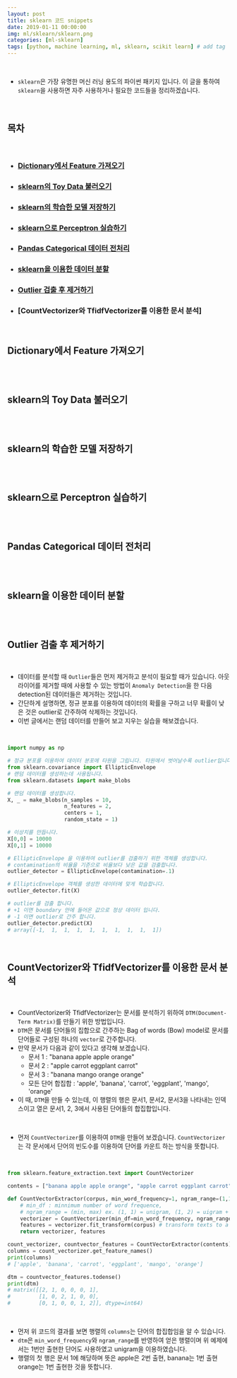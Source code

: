 ```yaml
---
layout: post
title: sklearn 코드 snippets
date: 2019-01-11 00:00:00
img: ml/sklearn/sklearn.png
categories: [ml-sklearn] 
tags: [python, machine learning, ml, sklearn, scikit learn] # add tag
---
```


<br>

- `sklearn`은 가장 유명한 머신 러닝 용도의 파이썬 패키지 입니다. 이 글을 통하여 `sklearn`을 사용하면 자주 사용하거나 필요한 코드들을 정리하겠습니다.

<br>

## **목차**

<br>

- ### [Dictionary에서 Feature 가져오기](#dictionary에서-feature-가져오기-1)
- ### [sklearn의 Toy Data 불러오기](#sklearn의-toy-data-불러오기-1)
- ### [sklearn의 학습한 모델 저장하기](#sklearn의-학습한-모델-저장하기-1)
- ### [sklearn으로 Perceptron 실습하기](#sklearn으로-perceptron-실습하기-1)
- ### [Pandas Categorical 데이터 전처리](#pandas-categorical-데이터-전처리-1)
- ### [sklearn을 이용한 데이터 분할](#sklearn을-이용한-데이터-분할-1)
- ### [Outlier 검출 후 제거하기](#outlier-검출-후-제거하기-1)
- ### [CountVectorizer와 TfidfVectorizer를 이용한 문서 분석]

<br>

## **Dictionary에서 Feature 가져오기**

<br>

<br>

## **sklearn의 Toy Data 불러오기**

<br>

<br>

## **sklearn의 학습한 모델 저장하기**

<br>

<br>

## **sklearn으로 Perceptron 실습하기**

<br>

<br>

## **Pandas Categorical 데이터 전처리**

<br>

<br>

## **sklearn을 이용한 데이터 분할**

<br>






<br>

## **Outlier 검출 후 제거하기**

<br>

- 데이터를 분석할 때 `Outlier`들은 먼저 제거하고 분석이 필요할 때가 있습니다. 아웃라이어를 제거할 때에 사용할 수 있는 방법이 `Anomaly Detection`을 한 다음 detection된 데이터들은 제거하는 것입니다.
- 간단하게 설명하면, 정규 분포를 이용하여 데이터의 확률을 구하고 너무 확률이 낮은 것은 outlier로 간주하여 삭제하는 것입니다.
- 이번 글에서는 랜덤 데이터를 만들어 보고 지우는 실습을 해보겠습니다.

<br>

```python
import numpy as np

# 정규 분포를 이용하여 데이터 분포에 타원을 그립니다. 타원에서 벗어날수록 outlier입니다.
from sklearn.covariance import EllipticEnvelope
# 랜덤 데이터를 생성하는데 사용됩니다.
from sklearn.datasets import make_blobs

# 랜덤 데이터를 생성합니다.
X, _ = make_blobs(n_samples = 10,
                  n_features = 2,
                  centers = 1,
                  random_state = 1)

# 이상치를 만듭니다.
X[0,0] = 10000
X[0,1] = 10000

# EllipticEnvelope 을 이용하여 outlier를 검출하기 위한 객체를 생성합니다.
# contamination의 비율을 기준으로 비율보다 낮은 값을 검출합니다.
outlier_detector = EllipticEnvelope(contamination=.1)

# EllipticEnvelope 객체를 생성한 데이터에 맞게 학습합니다.
outlier_detector.fit(X)

# outlier를 검출 합니다.
# +1 이면 boundary 안에 들어온 값으로 정상 데이터 입니다.
# -1 이면 outlier로 간주 합니다.
outlier_detector.predict(X)
# array([-1,  1,  1,  1,  1,  1,  1,  1,  1,  1])
```

<br>

## **CountVectorizer와 TfidfVectorizer를 이용한 문서 분석**

<br>

- CountVectorizer와 TfidfVectorizer는 문서를 분석하기 위하여 `DTM(Document-Term Matrix)`를 만들기 위한 방법입니다.
- `DTM`은 문서를 단어들의 집합으로 간주하는 Bag of words (Bow) model로 문서를 단어들로 구성된 하나의 `vector`로 간주합니다.
- 만약 문서가 다음과 같이 있다고 생각해 보겠습니다.
    - 문서 1 : "banana apple apple orange"
    - 문서 2 : "apple carrot eggplant carrot"
    - 문서 3 : "banana mango orange orange"
    - 모든 단어 합집합 : 'apple', 'banana', 'carrot', 'eggplant', 'mango', 'orange'
- 이 때, `DTM`을 만들 수 있는데, 이 행렬의 행은 문서1, 문서2, 문서3을 나타내는 인덱스이고 열은 문서1, 2, 3에서 사용된 단어들의 합집합입니다.

<br>

- 먼저 `CountVectorizer`를 이용하여 `DTM`을 만들어 보겠습니다. `CountVectorizer`는 각 문서에서 단어의 빈도수를 이용하여 단어를 카운트 하는 방식을 뜻합니다.

<br>

```python
from sklearn.feature_extraction.text import CountVectorizer 

contents = ["banana apple apple orange", "apple carrot eggplant carrot", "banana mango orange orange"]

def CountVectorExtractor(corpus, min_word_frequency=1, ngram_range=(1,1)):
    # min_df : minnimum number of word frequence,
    # ngram_range = (min, max) ex. (1, 1) = unigram, (1, 2) = uigram + bigram, (2, 2) = bigram
    vectorizer = CountVectorizer(min_df=min_word_frequency, ngram_range=ngram_range)
    features = vectorizer.fit_transform(corpus) # transform texts to a frequency matrix
    return vectorizer, features

count_vectorizer, countvector_features = CountVectorExtractor(contents)
columns = count_vectorizer.get_feature_names()
print(columns)
# ['apple', 'banana', 'carrot', 'eggplant', 'mango', 'orange']

dtm = countvector_features.todense()
print(dtm)
# matrix([[2, 1, 0, 0, 0, 1],
#         [1, 0, 2, 1, 0, 0],
#         [0, 1, 0, 0, 1, 2]], dtype=int64)
```

<br>

- 먼저 위 코드의 결과를 보면 행렬의 `columns`는 단어의 합집합임을 알 수 있습니다.
- `dtm`은 `min_word_frequency`와 `ngram_range`를 반영하여 얻은 행렬이며 위 예제에서는 1번만 출현한 단어도 사용하였고 unigram을 이용하였습니다.
- 행렬의 첫 행은 문서 1에 해당하며 뜻은 apple은 2번 출현, banana는 1번 출현 orange는 1번 출현한 것을 뜻합니다.
